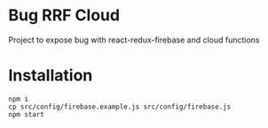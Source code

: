 # Bug RRF Cloud
Project to expose bug with react-redux-firebase and cloud functions

# Installation
```
npm i
cp src/config/firebase.example.js src/config/firebase.js
npm start
```